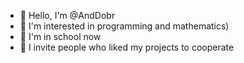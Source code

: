 - 👋 Hello, I'm @AndDobr
- 👀 I'm interested in programming and mathematics)
- 🌱 I'm in school now
- 💞️ I invite people who liked my projects to cooperate

<!---
AndDobr/AndDobr is a ✨ special ✨ repository because its `README.md` (this file) appears on your GitHub profile.
You can click the Preview link to take a look at your changes.
--->
